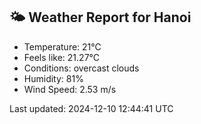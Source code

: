 <!-- WEATHER-START -->
## 🌤 Weather Report for Hanoi

- Temperature: 21°C
- Feels like: 21.27°C
- Conditions: overcast clouds
- Humidity: 81%
- Wind Speed: 2.53 m/s

Last updated: 2024-12-10 12:44:41 UTC
<!-- WEATHER-END -->
